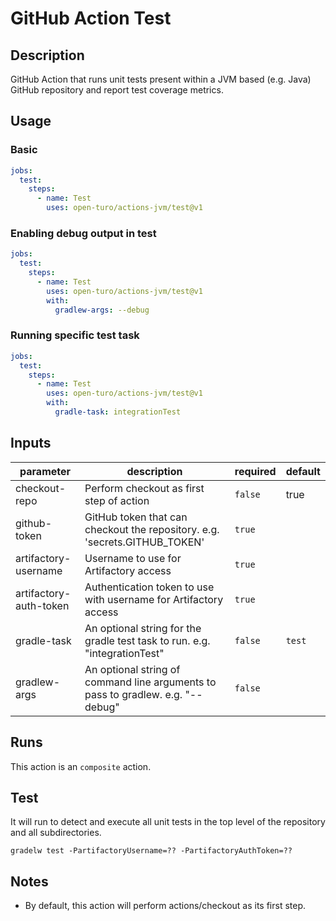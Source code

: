 # GitHub Action Test

## Description

GitHub Action that runs unit tests present within a JVM based (e.g. Java) GitHub repository and report test coverage metrics.

## Usage

### Basic

```yaml
jobs:
  test:
    steps:
      - name: Test
        uses: open-turo/actions-jvm/test@v1
```

### Enabling debug output in test

```yaml
jobs:
  test:
    steps:
      - name: Test
        uses: open-turo/actions-jvm/test@v1
        with:
          gradlew-args: --debug
```

### Running specific test task

```yaml
jobs:
  test:
    steps:
      - name: Test
        uses: open-turo/actions-jvm/test@v1
        with:
          gradle-task: integrationTest
```

## Inputs

| parameter              | description                                                                     | required | default |
| ---------------------- | ------------------------------------------------------------------------------- | -------- | ------- |
| checkout-repo          | Perform checkout as first step of action                                        | `false`  | true    |
| github-token           | GitHub token that can checkout the repository. e.g. 'secrets.GITHUB_TOKEN'      | `true`   |         |
| artifactory-username   | Username to use for Artifactory access                                          | `true`   |         |
| artifactory-auth-token | Authentication token to use with username for Artifactory access                | `true`   |         |
| gradle-task            | An optional string for the gradle test task to run. e.g. "integrationTest"      | `false`  | `test`  |
| gradlew-args           | An optional string of command line arguments to pass to gradlew. e.g. "--debug" | `false`  |         |

## Runs

This action is an `composite` action.

## Test

It will run to detect and execute all unit tests in the top level of the
repository and all subdirectories.

```shell
gradelw test -PartifactoryUsername=?? -PartifactoryAuthToken=??
```

## Notes

- By default, this action will perform actions/checkout as its first step.
